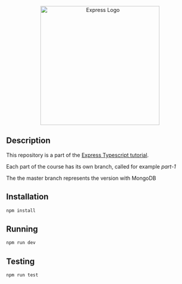 <p align="center">
  <a href="https://expressjs.com/" target="blank"><img src="http://wanago.io/express.png" width="320" alt="Express Logo" /></a>
</p>

## Description

This repository is a part of the [Express Typescript tutorial](https://wanago.io/courses/typescript-express-tutorial/).

Each part of the course has its own branch, called for example _part-1_

The the master branch represents the version with MongoDB
## Installation

```bash
npm install
```

## Running

```bash
npm run dev
```

## Testing

```bash
npm run test
```